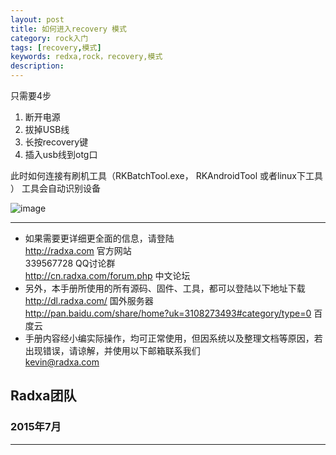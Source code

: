 ```yaml
---
layout: post
title: 如何进入recovery 模式
category: rock入门
tags: [recovery,模式]
keywords: redxa,rock，recovery,模式
description: 
---
```


只需要4步

1.  断开电源
2.  拔掉USB线
3.  长按recovery键
4.  插入usb线到otg口


此时如何连接有刷机工具（RKBatchTool.exe， RKAndroidTool 或者linux下工具 ） 工具会自动识别设备

![image](http://cn.radxa.com/data/attachment/forum/201412/10/115141iab5zgauntihlb0a.jpeg)




--------------------------------------------------------------------
* 如果需要更详细更全面的信息，请登陆  
	http://radxa.com  						官方网站  
	339567728         						QQ讨论群  
	http://cn.radxa.com/forum.php					中文论坛  
* 另外，本手册所使用的所有源码、固件、工具，都可以登陆以下地址下载  
	http://dl.radxa.com/                             	      国外服务器  
	http://pan.baidu.com/share/home?uk=3108273493#category/type=0	百度云  
* 手册内容经小编实际操作，均可正常使用，但因系统以及整理文档等原因，若出现错误，请谅解，并使用以下邮箱联系我们  
	kevin@radxa.com  

## Radxa团队  

### 2015年7月  
--------------------------------------------------------------------

